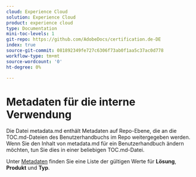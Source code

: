 ```yaml
---
cloud: Experience Cloud
solution: Experience Cloud
product: experience cloud
type: Documentation
mini-toc-levels: 1
git-repo: https://github.com/AdobeDocs/certification.de-DE
index: true
source-git-commit: 081892349fe727c6306f73ab0f1aa5c37ac0d778
workflow-type: tm+mt
source-wordcount: '0'
ht-degree: 0%

---
```



# Metadaten für die interne Verwendung

Die Datei metadata.md enthält Metadaten auf Repo-Ebene, die an die TOC.md-Dateien des Benutzerhandbuchs im Repo weitergegeben werden. Wenn Sie den Inhalt von metadata.md für ein Benutzerhandbuch ändern möchten, tun Sie dies in einer beliebigen TOC.md-Datei.

Unter [Metadaten](https://experienceleague.adobe.com/docs/authoring-guide-exl/using/editing/user-guide-setup/metadata.html?lang=de) finden Sie eine Liste der gültigen Werte für **Lösung**, **Produkt** und **Typ**.
